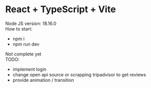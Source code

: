 # React + TypeScript + Vite

Node JS version: 18.16.0 <br/>
How to start:
- npm i
- npm run dev

Not complete yet <br/>
TODO:
- implement login
- change open api source or scrapping tripadvisor to get reviews
- provide animation / transition
